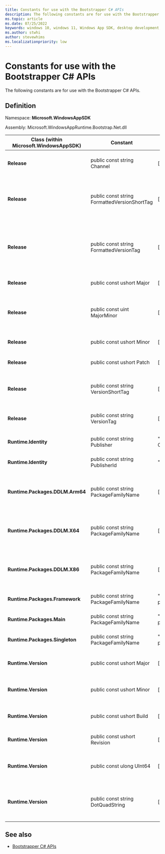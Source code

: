 ```yaml
---
title: Constants for use with the Bootstrapper C# APIs
description: The following constants are for use with the Bootstrapper C# APIs.
ms.topic: article
ms.date: 07/25/2022
keywords: windows 10, windows 11, Windows App SDK, desktop development, C#, interop, Bootstrapper, Bootstrapper API, constants
ms.author: stwhi
author: stevewhims
ms.localizationpriority: low
---
```


# Constants for use with the Bootstrapper C# APIs

The following constants are for use with the Bootstrapper C# APIs.

## Definition

Namespace: **Microsoft.WindowsAppSDK**

Assembly: Microsoft.WindowsAppRuntime.Bootstrap.Net.dll

| Class (within Microsoft.WindowsAppSDK) | Constant | Value | Description |
|-|-|-|-|
| **Release** | public const string Channel | \[release-dependent\] | The Windows App SDK release's channel; for example, "preview", or empty string for stable. |
| **Release** | public const string FormattedVersionShortTag | \[release-dependent\] | The Windows App SDK release's short-form version tag, formatted for concatenation when constructing identifiers; for example, "-p2", or empty string for stable. |
| **Release** | public const string FormattedVersionTag | \[release-dependent\] | The Windows App SDK release's version tag, formatted for concatenation when constructing identifiers; for example, "-preview2", or empty string for stable. |
| **Release** | public const ushort Major | \[release-dependent\] | The major version of the Windows App SDK release. |
| **Release** | public const uint MajorMinor | \[release-dependent\] | The major and minor version of the Windows App SDK release, encoded as a uint32_t (0xMMMMNNNN where M=major, N=minor). |
| **Release** | public const ushort Minor | \[release-dependent\] | The minor version of the Windows App SDK release. |
| **Release** | public const ushort Patch | \[release-dependent\] | The patch version of the Windows App SDK release. |
| **Release** | public const string VersionShortTag | \[release-dependent\] | The Windows App SDK release's short-form version tag; for example, "p2", or empty string for stable. |
| **Release** | public const string VersionTag | \[release-dependent\] | The Windows App SDK release's version tag; for example, "preview2", or empty string for stable. |
| **Runtime.Identity** | public const string Publisher | "CN=Microsoft Corporation, O=Microsoft Corporation, L=Redmond, S=Washington, C=US" | The Windows App SDK runtime's package identity's Publisher. |
| **Runtime.Identity** | public const string PublisherId | "8wekyb3d8bbwe" | The Windows App SDK runtime's package identity's PublisherId. |
| **Runtime.Packages.DDLM.Arm64** | public const string PackageFamilyName | \[release-dependent\] | The Windows App SDK runtime's Dynamic Dependency Lifetime Manager (DDLM) package's family name, for arm64. |
| **Runtime.Packages.DDLM.X64** | public const string PackageFamilyName | \[release-dependent\] | The Windows App SDK runtime's Dynamic Dependency Lifetime Manager (DDLM) package's family name, for x64. |
| **Runtime.Packages.DDLM.X86** | public const string PackageFamilyName | \[release-dependent\] | The Windows App SDK runtime's Dynamic Dependency Lifetime Manager (DDLM) package's family name, for x86. |
| **Runtime.Packages.Framework** | public const string PackageFamilyName | "Microsoft.WindowsAppRuntime.1.1-preview1_8wekyb3d8bbwe" | The Windows App SDK runtime's Framework package's family name. |
| **Runtime.Packages.Main** | public const string PackageFamilyName | "MicrosoftCorporationII.WinAppRuntime.Main.1.1-p1_8wekyb3d8bbwe" | The Windows App SDK runtime's Main package's family name. |
| **Runtime.Packages.Singleton** | public const string PackageFamilyName | "Microsoft.WindowsAppRuntime.Singleton-preview1_8wekyb3d8bbwe" | The Windows App SDK runtime's Singleton package's family name. |
| **Runtime.Version** | public const ushort Major | \[release-dependent\] | The major version of the Windows App SDK runtime; for example, 1000. |
| **Runtime.Version** | public const ushort Minor | \[release-dependent\] | The minor version of the Windows App SDK runtime; for example, 446. |
| **Runtime.Version** | public const ushort Build | \[release-dependent\] | The build version of the Windows App SDK runtime; for example, 804. |
| **Runtime.Version** | public const ushort Revision | \[release-dependent\] | The revision version of the Windows App SDK runtime; for example, 0. |
| **Runtime.Version** | public const ulong UInt64 | \[release-dependent\] | The version of the Windows App SDK runtime, as a uint64l for example, 0x03E801BE03240000. |
| **Runtime.Version** | public const string DotQuadString | \[release-dependent\] | The version of the Windows App SDK runtime, as a string (const wchar_t*); for example, "1000.446.804.0". |

## See also

* [Bootstrapper C# APIs](../index.md)
